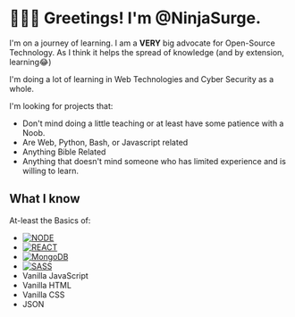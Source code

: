 # 🙋‍♂️👋 Greetings! I'm @NinjaSurge.
I'm on a journey of learning.
I am a **VERY** big advocate for Open-Source Technology. As I think it helps the spread of knowledge (and by extension, learning😂)

I'm doing a lot of learning in Web Technologies and Cyber Security as a whole.

I'm looking for projects that:
- Don't mind doing a little teaching or at least have some patience with a Noob.
- Are Web, Python, Bash, or Javascript related
- Anything Bible Related
- Anything that doesn't mind someone who has limited experience and is willing to learn.

## What I know
At-least the Basics of:
- [![NODE][node.js]][node-url]
- [![REACT][react.js]][react-url]
- [![MongoDB][mongodb]][mongo-url]
- [![SASS][sass]][sass-url]
- Vanilla JavaScript
- Vanilla HTML
- Vanilla CSS
- JSON

<!-- Node -->
[node.js]: https://img.shields.io/badge/Node-333?style=for-the-badge&logo=nodedotjs&logoColor=339933
[node-url]: https://nodejs.org/
<!-- React -->
[react.js]: https://img.shields.io/badge/React-20232A?style=for-the-badge&logo=react&logoColor=61DAFB
[react-url]: https://reactjs.org/
<!-- MongoDB -->
[mongodb]: https://img.shields.io/badge/Mongo%20DB-001e2b?style=for-the-badge&logo=mongodb&logoColor=47A248
[mongo-url]: https://www.mongodb.com/
<!-- Sass -->
[sass]: https://img.shields.io/badge/sass-CC6699?style=for-the-badge&logo=sass&logoColor=fff
[sass-url]: https://sass-lang.com/
